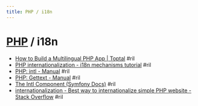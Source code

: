 ```yaml
---
title: PHP / i18n
---
```

# [PHP](php.md) / i18n

  - [How to Build a Multilingual PHP App \| Toptal](https://www.toptal.com/php/build-multilingual-app-with-gettext) #ril
  - [PHP internationalization \- i18n mechanisms tutorial](https://lingohub.com/blog/2013/06/php-internationalization-i18n-mechanisms-tutorial/) #ril
  - [PHP: intl \- Manual](https://www.php.net/manual/en/book.intl.php) #ril
  - [PHP: Gettext \- Manual](https://www.php.net/manual/en/book.gettext.php) #ril
  - [The Intl Component \(Symfony Docs\)](https://symfony.com/doc/current/components/intl.html) #ril
  - [internationalization \- Best way to internationalize simple PHP website \- Stack Overflow](https://stackoverflow.com/questions/6953528/) #ril
